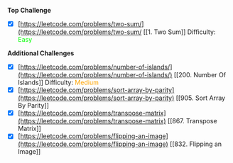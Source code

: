 **Top Challenge**

- [x]  [https://leetcode.com/problems/two-sum/](https://leetcode.com/problems/two-sum/
[[1. Two Sum]]
Difficulty: <span style="color:rgb(0,255,0)">Easy</span>
  

**Additional Challenges**

- [x]  [https://leetcode.com/problems/number-of-islands/](https://leetcode.com/problems/number-of-islands/)
[[200. Number Of Islands]]
Difficulty: <span style="color:orange">Medium</span>
- [x]  [https://leetcode.com/problems/sort-array-by-parity](https://leetcode.com/problems/sort-array-by-parity)
[[905. Sort Array By Parity]]
- [x]  [https://leetcode.com/problems/transpose-matrix](https://leetcode.com/problems/transpose-matrix)
[[867. Transpose Matrix]]
- [x]  [https://leetcode.com/problems/flipping-an-image](https://leetcode.com/problems/flipping-an-image)
[[832. Flipping an Image]]
